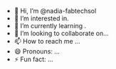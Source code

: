 - 👋 Hi, I’m @nadia-fabtechsol
- 👀 I’m interested in.
- 🌱 I’m currently learning .
- 💞️ I’m looking to collaborate on...
- 📫 How to reach me  ...
- 😄 Pronouns: ...
- ⚡ Fun fact:  ...

<!---
nadia-fabtechsol/nadia-fabtechsol is a ✨ special ✨ repository because its `README.md` (this file) appears on your GitHub profile.
You can click the Preview link to take a look at your changes.
--->
